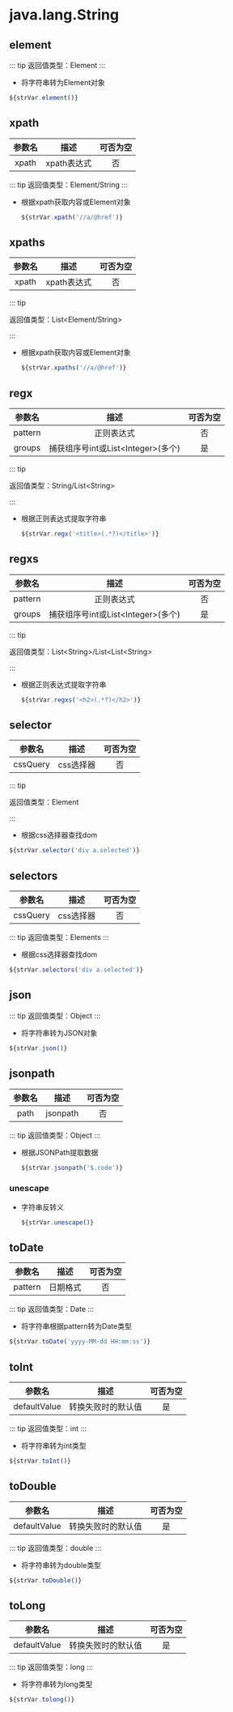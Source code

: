 # java.lang.String


## element

::: tip 
返回值类型：Element
:::
- 将字符串转为Element对象
```javascript
${strVar.element()}
```

## xpath

| 参数名 |       描述       | 可否为空 |
| :----: | :--------------: | :------: |
|  xpath |  xpath表达式  | 否 |

::: tip 
返回值类型：Element/String
:::

- 根据xpath获取内容或Element对象

  ```javascript
  ${strVar.xpath('//a/@href')}
  ```

## xpaths

| 参数名 |       描述       | 可否为空 |
| :----: | :--------------: | :------: |
|  xpath |  xpath表达式  | 否 |

::: tip 

返回值类型：List<Element/String>

:::

- 根据xpath获取内容或Element对象

  ```javascript
  ${strVar.xpaths('//a/@href')}
  ```

## regx

| 参数名 |       描述       | 可否为空 |
| :----: | :--------------: | :------: |
| pattern |  正则表达式  | 否 |
|  groups  |     捕获组序号int或List\<Integer>(多个)      |    是    |

::: tip 

返回值类型：String/List\<String>

:::


- 根据正则表达式提取字符串

  ```javascript
  ${strVar.regx('<title>(.*?)</title>')}
  ```
 
## regxs

| 参数名 |       描述       | 可否为空 |
| :----: | :--------------: | :------: |
| pattern |  正则表达式  | 否 |
|  groups  |     捕获组序号int或List\<Integer>(多个)      |    是    |

::: tip 

返回值类型：List\<String>/List\<List\<String>

:::


- 根据正则表达式提取字符串

  ```javascript
  ${strVar.regxs('<h2>(.*?)</h2>')}
  ```

## selector

| 参数名 |       描述       | 可否为空 |
| :----: | :--------------: | :------: |
| cssQuery |  css选择器  | 否 |
::: tip 

返回值类型：Element

:::


- 根据css选择器查找dom

```javascript
${strVar.selector('div a.selected')}
```
## selectors

| 参数名 |       描述       | 可否为空 |
| :----: | :--------------: | :------: |
| cssQuery |  css选择器  | 否 |
::: tip 
返回值类型：Elements
:::


- 根据css选择器查找dom

```javascript
${strVar.selectors('div a.selected')}
```

## json

::: tip 
返回值类型：Object
:::
- 将字符串转为JSON对象
```javascript
${strVar.json()}
```

## jsonpath

| 参数名 |       描述       | 可否为空 |
| :----: | :--------------: | :------: |
| path |  jsonpath  | 否 |

::: tip 
返回值类型：Object
:::


- 根据JSONPath提取数据

  ```javascript
  ${strVar.jsonpath('$.code')}
  ```
  
### unescape

- 字符串反转义

  ```javascript
  ${strVar.unescape()}
  ```

## toDate

| 参数名 |       描述       | 可否为空 |
| :----: | :--------------: | :------: |
| pattern |  日期格式  | 否 |

::: tip 
返回值类型：Date
:::


- 将字符串根据pattern转为Date类型

```javascript
${strVar.toDate('yyyy-MM-dd HH:mm:ss')}
```

## toInt

| 参数名 |       描述       | 可否为空 |
| :----: | :--------------: | :------: |
| defaultValue |  转换失败时的默认值  | 是 |

::: tip 
返回值类型：int
:::


- 将字符串转为int类型

```javascript
${strVar.toInt()}
```
## toDouble

| 参数名 |       描述       | 可否为空 |
| :----: | :--------------: | :------: |
| defaultValue |  转换失败时的默认值  | 是 |

::: tip 
返回值类型：double
:::


- 将字符串转为double类型

```javascript
${strVar.toDouble()}
```
## toLong

| 参数名 |       描述       | 可否为空 |
| :----: | :--------------: | :------: |
| defaultValue |  转换失败时的默认值  | 是 |

::: tip 
返回值类型：long
:::


- 将字符串转为long类型

```javascript
${strVar.tolong()}
```
